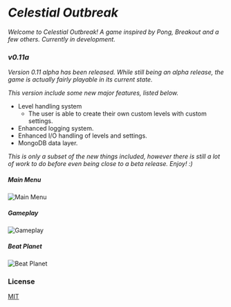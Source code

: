 # _Celestial Outbreak_

_Welcome to Celestial Outbreak! A game inspired by Pong, Breakout and a few others. Currently in development._

### _v0.11a_
_Version 0.11 alpha has been released. While still being an alpha release, the game is actually fairly playable
in its current state._

_This version include some new major features, listed below._
* Level handling system
    * The user is able to create their own custom levels with custom settings.
* Enhanced logging system.
* Enhanced I/O handling of levels and settings.
* MongoDB data layer.

_This is only a subset of the new things included, however there is still a lot of work to do before even being
close to a beta release. Enjoy! :)_

##### _Main Menu_
![Main Menu](http://i.imgur.com/rHK93EB.png)

##### _Gameplay_
![Gameplay](http://i.imgur.com/yVMmRjS.png)

##### _Beat Planet_
![Beat Planet](http://i.imgur.com/PqmPuSs.gif)

### License

[MIT](LICENSE.md)
